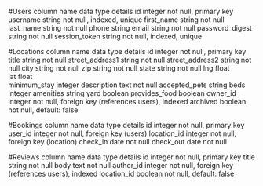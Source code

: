 #Users
column name	         data type	details
id                   integer	  not null, primary key
username	           string	    not null, indexed, unique
first_name           string	    not null
last_name            string	    not null
phone                string
email	               string     not null
password_digest	     string	    not null
session_token	       string	    not null, indexed, unique

#Locations
column name	         data type	details
id	                 integer	  not null, primary key
title	               string	    not null
street_address1      string     not null
street_address2      string     not null
city                 string     not null
zip                  string     not null
state                string     not null
lng                  float      
lat                  float      
minimum_stay         integer
description          text       not null
accepted_pets        string
beds                 integer
amenities            string
yard                 boolean
provides_food        boolean
owner_id	           integer	  not null, foreign key (references users), indexed
archived	           boolean	  not null, default: false

#Bookings
column name	         data type	details
id                   integer    not null, primary key
user_id              integer    not null, foreign key (users)
location_id          integer    not null, foreign key (location)
check_in             date       not null
check_out            date       not null

#Reviews
column name	         data type	details
id	                 integer	  not null, primary key
title	               string	    not null
body	               text	      not null
author_id	           integer	  not null, foreign key (references users), indexed
location_id 	       boolean	  not null, default: false
